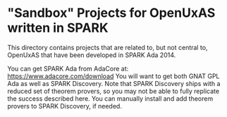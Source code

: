 "Sandbox" Projects for OpenUxAS written in SPARK
================================================================================

This directory contains projects that are related to, but not central to,
OpenUxAS that have been developed in SPARK Ada 2014.

You can get SPARK Ada from AdaCore at: https://www.adacore.com/download You will
want to get both GNAT GPL Ada as well as SPARK Discovery. Note that SPARK
Discovery ships with a reduced set of theorem provers, so you may not be able to
fully replicate the success described here. You can manually install and add
theorem provers to SPARK Discovery, if needed.
